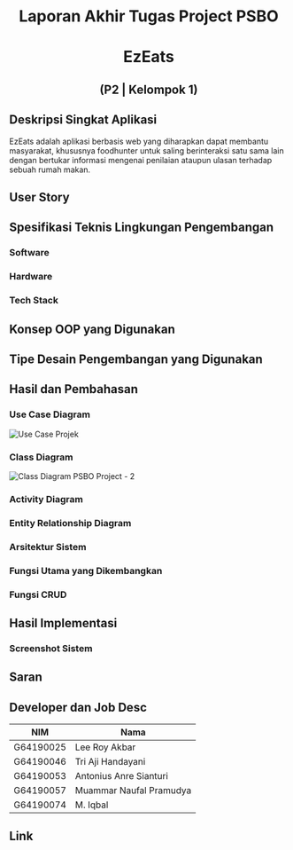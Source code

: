 # <div align="center"> Laporan Akhir Tugas Project PSBO </div>
# <div align="center"> EzEats </div>
## <div align="center"> (P2 | Kelompok 1) </div>

## Deskripsi Singkat Aplikasi
EzEats adalah aplikasi berbasis web yang diharapkan dapat membantu masyarakat, khususnya foodhunter untuk saling berinteraksi satu sama lain dengan bertukar informasi mengenai penilaian ataupun ulasan terhadap sebuah rumah makan.
## User Story

## Spesifikasi Teknis Lingkungan Pengembangan
### Software
### Hardware
### Tech Stack

## Konsep OOP yang Digunakan

## Tipe Desain Pengembangan yang Digunakan

## Hasil dan Pembahasan
### Use Case Diagram
![Use Case Projek](https://user-images.githubusercontent.com/78842271/172203583-c124f87b-d09e-4f21-8cf2-5a2341e7d266.png)
### Class Diagram
![Class Diagram PSBO Project - 2](https://user-images.githubusercontent.com/61814027/172295140-a694b935-d4f3-4b5e-ac0d-c62b2182ae08.png)
### Activity Diagram
### Entity Relationship Diagram
### Arsitektur Sistem
### Fungsi Utama yang Dikembangkan
### Fungsi CRUD

## Hasil Implementasi
### Screenshot Sistem

## Saran

## Developer dan Job Desc
| NIM | Nama |
| -------- | ------- |
| G64190025 | Lee Roy Akbar |
| G64190046 | Tri Aji Handayani |
| G64190053 | Antonius Anre Sianturi |
| G64190057 | Muammar Naufal Pramudya |
| G64190074 | M. Iqbal |

## Link
